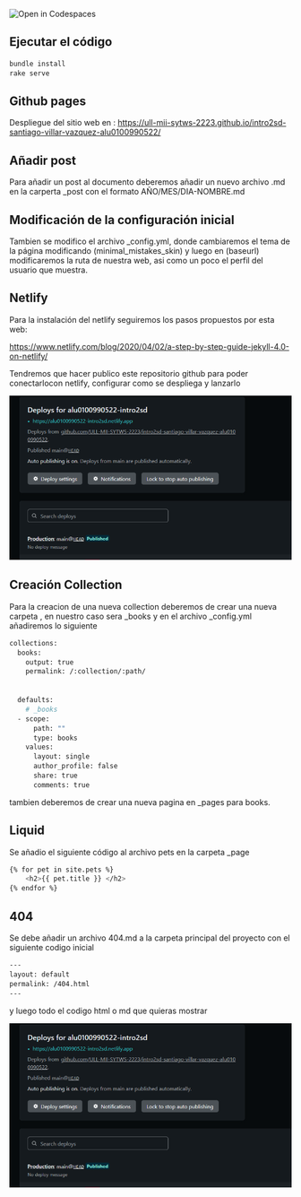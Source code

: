 ![Open in Codespaces](https://classroom.github.com/assets/open-in-codespaces-abfff4d4e15f9e1bd8274d9a39a0befe03a0632bb0f153d0ec72ff541cedbe34.svg)

## Ejecutar el código
```bash
bundle install
rake serve
```

## Github pages
Despliegue del sitio web en  : https://ull-mii-sytws-2223.github.io/intro2sd-santiago-villar-vazquez-alu0100990522/

## Añadir post

Para añadir un post al documento deberemos añadir un nuevo archivo .md en la carperta _post con el formato AÑO/MES/DIA-NOMBRE.md

## Modificación de la configuración inicial
Tambien se modifico el archivo _config.yml, donde cambiaremos el tema de la página modificando (minimal_mistakes_skin) y luego en (baseurl) modificaremos la ruta de nuestra web, asi como un poco el perfil del usuario que muestra. 

## Netlify
Para la instalación del netlify seguiremos los pasos propuestos por esta web: 

https://www.netlify.com/blog/2020/04/02/a-step-by-step-guide-jekyll-4.0-on-netlify/

Tendremos que hacer publico este repositorio github para poder conectarlocon netlify, configurar como se despliega y lanzarlo

![interfaz_gitpod](assets/images/netlify.PNG)

## Creación Collection

Para la creacion de una nueva collection deberemos de crear una nueva carpeta , en nuestro caso sera _books y en el archivo _config.yml añadiremos lo siguiente

```bash
collections:
  books:
    output: true
    permalink: /:collection/:path/
    
    
  defaults:  
    # _books
  - scope:
      path: ""
      type: books
    values:
      layout: single
      author_profile: false
      share: true
      comments: true

```

tambien deberemos de crear una nueva pagina en _pages para books.

## Liquid

Se añadio el siguiente código al archivo pets en la carpeta _page

```bash
{% for pet in site.pets %}
    <h2>{{ pet.title }} </h2>   
{% endfor %}
```

## 404

Se debe añadir un archivo 404.md a la carpeta principal del proyecto con el siguiente codigo inicial
```bash
---
layout: default
permalink: /404.html
---
```

y luego todo el codigo html o md que quieras mostrar

![interfaz_gitpod](assets/images/netlify.PNG)


